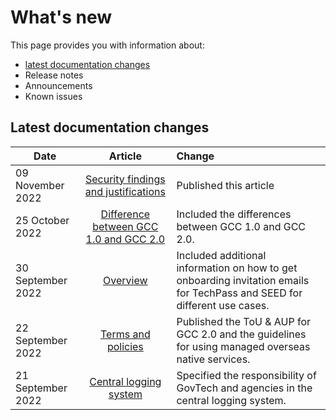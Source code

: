# What's new
This page provides you with information about:


- [latest documentation changes](#latest-documentation-changes)
- Release notes
- Announcements
- Known issues


## Latest documentation changes

| Date  | Article | Change |
| ------------- |:-------------:|:-------------|
| 09 November 2022 | [Security findings and justifications](security-findings-and-justifications) | Published this article |
| 25 October 2022 | [Difference between GCC 1.0 and GCC 2.0](https://docs.developer.tech.gov.sg/docs/gcc-version-2-user-documentation/gcc-1-0-vs-gcc-2-0/gcc-1-vs-2) | Included the differences between GCC 1.0 and GCC 2.0.|
| 30 September 2022 | [Overview](https://docs.developer.tech.gov.sg/docs/gcc-version-2-user-documentation/) | Included additional information on how to get onboarding invitation emails for TechPass and SEED for different use cases. |
| 22 September 2022 | [Terms and policies](terms-and-policies) | Published the ToU & AUP for GCC 2.0 and the guidelines for using managed overseas native services. |
| 21 September 2022 | [Central logging system](gcc-central-logging-system/aws-log-management-on-gcc) | Specified the responsibility of GovTech and agencies in the central logging system. |
